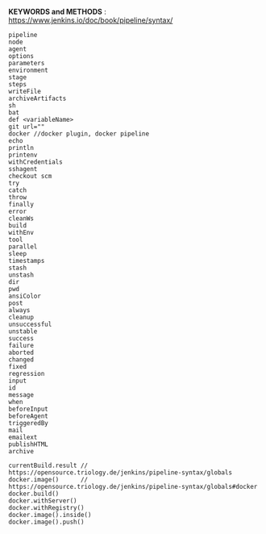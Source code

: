 **KEYWORDS and METHODS** : https://www.jenkins.io/doc/book/pipeline/syntax/

    pipeline
    node
    agent
    options
    parameters
    environment
    stage
    steps
    writeFile
    archiveArtifacts
    sh
    bat
    def <variableName>
    git url=""
    docker //docker plugin, docker pipeline
    echo
    println
    printenv
    withCredentials
    sshagent
    checkout scm
    try
    catch
    throw
    finally
    error
    cleanWs
    build
    withEnv
    tool
    parallel
    sleep
    timestamps
    stash
    unstash
    dir
    pwd
    ansiColor
    post
    always
    cleanup
    unsuccessful
    unstable
    success
    failure
    aborted
    changed
    fixed
    regression
    input
    id
    message
    when
    beforeInput
    beforeAgent
    triggeredBy
    mail
    emailext
    publishHTML
    archive

    currentBuild.result // https://opensource.triology.de/jenkins/pipeline-syntax/globals
    docker.image()      // https://opensource.triology.de/jenkins/pipeline-syntax/globals#docker
    docker.build()
    docker.withServer()
    docker.withRegistry()
    docker.image().inside()
    docker.image().push()

